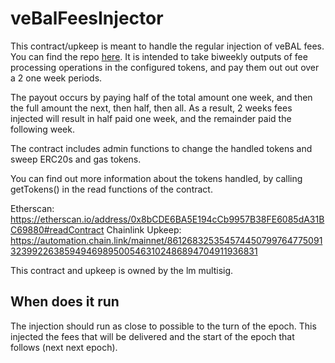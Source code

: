 # veBalFeesInjector

This contract/upkeep is meant to handle the regular injection of veBAL fees.  You can find the repo [here](https://github.com/BalancerMaxis/veBalFeeInjector).  It is intended to take biweekly outputs of fee processing operations in the configured tokens, and pay them out out over a 2 one week periods.


The payout occurs by paying half of the total amount one week, and then the full amount the next, then half, then all.  As a result, 2 weeks fees injected will result in half paid one week, and the remainder paid the following week.


The contract includes admin functions to change the handled tokens and sweep ERC20s and gas tokens.

You can find out more information about the tokens handled, by calling getTokens() in the read functions of the contract.

Etherscan: https://etherscan.io/address/0x8bCDE6BA5E194cCb9957B38FE6085dA31BC69880#readContract
Chainlink Upkeep: https://automation.chain.link/mainnet/86126832535457445079976477509132399226385949469895005463102486894704911936831

This contract and upkeep is owned by the lm multisig.

## When does it run
The injection should run as close to possible to the turn of the epoch.  This injected the fees that will be delivered and the start of the epoch that follows (next next epoch).
